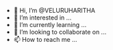 - 👋 Hi, I’m @VELURUHARITHA
- 👀 I’m interested in ...
- 🌱 I’m currently learning ...
- 💞️ I’m looking to collaborate on ...
- 📫 How to reach me ...

<!---
VELURUHARITHA/VELURUHARITHA is a ✨ special ✨ repository because its `README.md` (this file) appears on your GitHub profile.
You can click the Preview link to take a look at your changes.
--->
